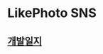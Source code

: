 # LikePhoto SNS
## [개발일지](https://iucyh.notion.site/LikePhoto-a71dbe383e46410ca3f77277fc2b56bc?pvs=4)
